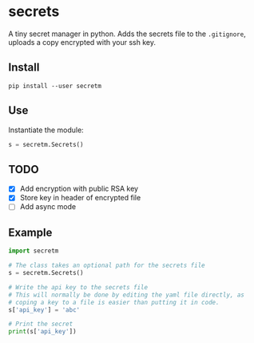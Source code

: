 # secrets
A tiny secret manager in python. Adds the secrets file to the `.gitignore`, uploads a copy encrypted
with your ssh key.

## Install
`pip install --user secretm`


## Use
Instantiate the module:
```python
s = secretm.Secrets()
```

## TODO
- [x] Add encryption with public RSA key
- [x] Store key in header of encrypted file
- [ ] Add async mode

## Example
```python
import secretm

# The class takes an optional path for the secrets file
s = secretm.Secrets()

# Write the api key to the secrets file
# This will normally be done by editing the yaml file directly, as
# coping a key to a file is easier than putting it in code.
s['api_key'] = 'abc'

# Print the secret
print(s['api_key'])
```
